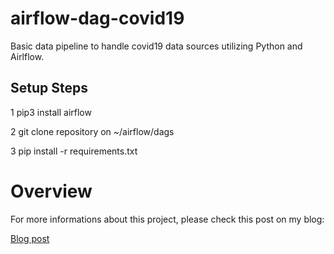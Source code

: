 # airflow-dag-covid19
Basic data pipeline to handle covid19 data sources utilizing Python and Airlflow.

## Setup Steps

1 pip3 install airflow

2 git clone repository on ~/airflow/dags

3 pip install -r requirements.txt

# Overview

For more informations about this project, please check this post on my blog:

[Blog post](https://tuliocg.github.io/projects/tutorials/python/airflow/etl/covid19-airflow-pipeline/)
